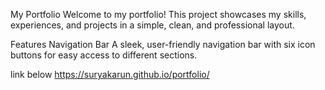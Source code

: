 My Portfolio
Welcome to my portfolio! This project showcases my skills, experiences, and projects in a simple, clean, and professional layout.

Features
Navigation Bar
A sleek, user-friendly navigation bar with six icon buttons for easy access to different sections.


link below 
https://suryakarun.github.io/portfolio/
